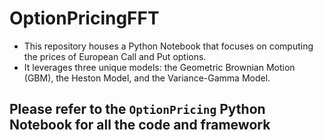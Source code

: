 # OptionPricingFFT
- This repository houses a Python Notebook that focuses on computing the prices of European Call and Put options. 
- It leverages three unique models: the Geometric Brownian Motion (GBM), the Heston Model, and the Variance-Gamma Model.

## Please refer to the `OptionPricing` Python Notebook for all the code and framework
